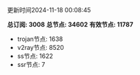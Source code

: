 更新时间2024-11-18 00:08:45

**总订阅: 3008**
**总节点: 34602**
**有效节点: 11787**
- trojan节点: 1638
- v2ray节点: 8520
- ss节点: 1622
- ssr节点: 7
